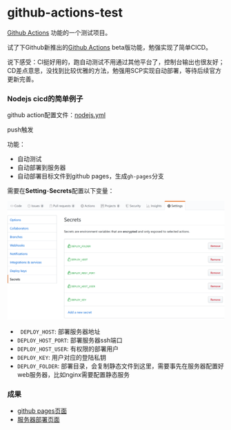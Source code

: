 # github-actions-test

[Github Actions](https://help.github.com/en/categories/automating-your-workflow-with-github-actions) 功能的一个测试项目。

试了下Github新推出的[Github Actions](https://help.github.com/en/categories/automating-your-workflow-with-github-actions) beta版功能，勉强实现了简单CICD。

说下感受：CI挺好用的，跑自动测试不用通过其他平台了，控制台输出也很友好；CD差点意思，没找到比较优雅的方法，勉强用SCP实现自动部署，等待后续官方更新完善。

### Nodejs cicd的简单例子

github action配置文件：[nodejs.yml](.github/workflows/nodejs.yml)

push触发

功能：

- 自动测试
- 自动部署到服务器
- 自动部署目标文件到github pages，生成`gh-pages`分支

需要在**Setting**-**Secrets**配置以下变量：

![](images/1.png)

- ` DEPLOY_HOST`: 部署服务器地址
- `DEPLOY_HOST_PORT`: 部署服务器ssh端口
- `DEPLOY_HOST_USER`: 有权限的部署用户
- `DEPLOY_KEY`: 用户对应的登陆私钥
- `DEPLOY_FOLDER`: 部署目录，会复制静态文件到这里，需要事先在服务器配置好web服务器，比如nginx需要配置静态服务

### 成果

- [github pages页面](https://imyon.github.io/github-actions-test/)
- [服务器部署页面](https://github-actions-test.uuzsama.me)
